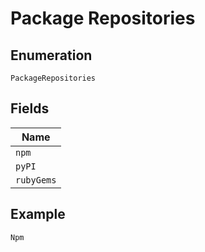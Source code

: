 
# Package Repositories

## Enumeration

`PackageRepositories`

## Fields

| Name |
|  --- |
| `npm` |
| `pyPI` |
| `rubyGems` |

## Example

```
Npm
```

